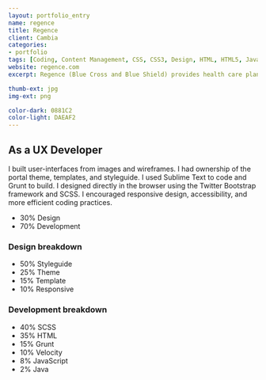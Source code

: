 ```yaml
---
layout: portfolio_entry
name: regence
title: Regence
client: Cambia
categories:
- portfolio
tags: [Coding, Content Management, CSS, CSS3, Design, HTML, HTML5, Java, jQuery, PHP, Responsive, SASS/SCSS, Web Design, Wordpress]
website: regence.com
excerpt: Regence (Blue Cross and Blue Shield) provides health care plans for Oregon, Utah, and Idaho. The web site provides resources for all visitors and allows members to administer their plans.

thumb-ext: jpg
img-ext: png

color-dark: 0881C2
color-light: DAEAF2
---
```


<div class="meta dark-bg">
  <div class="content">
    <div class="grid grid--gutters3x">
      <div class="intro grid-cell">
        <h2>As a UX Developer</h2>
        <p>I built user-interfaces from images and wireframes. I had ownership of the portal theme, templates, and styleguide. I used Sublime Text to code and Grunt to build. I designed directly in the browser using the Twitter Bootstrap framework and SCSS. I encouraged responsive design, accessibility, and more efficient coding practices.</p>
        <ul class="pizza-toppings" data-pie-id="pie__tasks" data-options='{"donut": "true"}'>
          <li data-value="30">30% Design</li>
          <li data-value="70">70% Development</li>
        </ul>
      </div>
      <div class="grid-cell">
        <div class="pizza-pie" id="pie__tasks"></div>
      </div>
    </div>
    <div class="grid grid--gutters3x breakdown">
      <div class="design grid-cell">
        <h3><b>Design</b> breakdown</h3>
        <div class="pie-chart">
          <div class="pizza-pie" id="pie__design"></div>
        </div>
        <div class="pie-list">
          <ul class="pizza-toppings" data-pie-id="pie__design" data-options='{"donut": "true"}'>
            <li data-value="50">50% Styleguide</li>
            <li data-value="25">25% Theme</li>
            <li data-value="15">15% Template</li>
            <li data-value="10">10% Responsive</li>
          </ul>
        </div>
      </div>
      <div class="coding grid-cell">
        <h3><b>Development</b> breakdown</h3>
        <div class="pie-chart">
          <div class="pizza-pie" id="pie__coding"></div>
        </div>
        <div class="pie-list">
          <ul class="pizza-toppings" data-pie-id="pie__coding" data-options='{"donut": "true"}'>
            <li data-value="35">40% SCSS</li>
            <li data-value="30">35% HTML</li>
            <li data-value="15">15% Grunt</li>
            <li data-value="10">10% Velocity</li>
            <li data-value="8"> 8% JavaScript</li>
            <li data-value="2"> 2% Java</li>
          </ul>
        </div>
      </div>
    </div>
  </div>
</div>

<script>
  $(window).load(function() {
    Pizza.init();
  })
</script>

